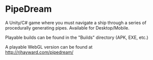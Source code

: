 # PipeDream
A Unity/C# game where you must navigate a ship through a series of procedurally generating pipes. Available for Desktop/Mobile.

Playable builds can be found in the "Builds" directory (APK, EXE, etc.)

A playable WebGL version can be found at http://rjhayward.com/pipedream/
